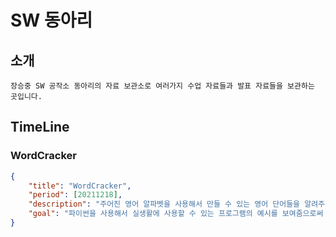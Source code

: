# SW 동아리

## 소개
```
장승중 SW 공작소 동아리의 자료 보관소로 여러가지 수업 자료들과 발표 자료들을 보관하는 곳입니다.
```

## TimeLine
### WordCracker
```JSON
{
    "title": "WordCracker",
    "period": [20211218],
    "description": "주어진 영어 알파벳을 사용해서 만들 수 있는 영어 단어들을 알려주는 파이썬 프로그램",
    "goal": "파이썬을 사용해서 실생활에 사용할 수 있는 프로그램의 예시를 보여줌으로써 앞으로의 활동에 흥미를 갖게 하기 위해서"
}
```